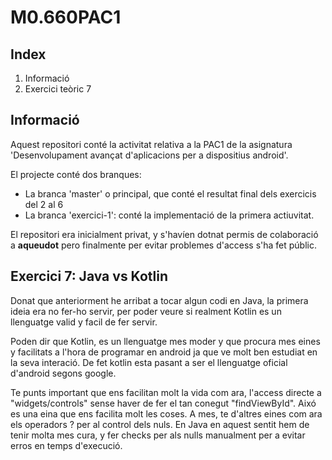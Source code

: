 # M0.660PAC1

## Index
1. Informació
2. Exercici teòric 7

## Informació
Aquest repositori conté la activitat relativa a la PAC1 de la asignatura 'Desenvolupament avançat d'aplicacions per a dispositius android'. 

El projecte conté dos branques:
- La branca 'master' o principal, que conté el resultat final dels exercicis del 2 al 6
- La branca 'exercici-1': conté la implementació de la primera actiuvitat.

El repositori era inicialment privat, y s'havíen dotnat permis de colaboració a <b>aqueudot</b> pero finalmente per evitar problemes d'access s'ha fet públic.

## Exercici 7: Java vs Kotlin

Donat que anteriorment he arribat a tocar algun codi en Java, la primera ideia era no fer-ho servir, per poder veure si realment Kotlin es un llenguatge valid y facil de fer servir.

Poden dir que Kotlin, es un llenguatge mes moder y que procura mes eines y facilitats a l'hora de programar en android ja que ve molt ben estudiat en la seva interació. De fet kotlin esta pasant a ser el llenguatge oficial d'android segons google.

Te punts important que ens facilitan molt la vida com ara, l'access directe a "widgets/controls" sense haver de fer el tan conegut "findViewById". Aixó es una eina que ens facilita molt les coses. A mes, te d'altres eines com ara els operadors ? per al control dels nuls. En Java en aquest sentit hem de tenir molta mes cura, y fer checks per als nulls manualment per a evitar erros en temps d'execució.



